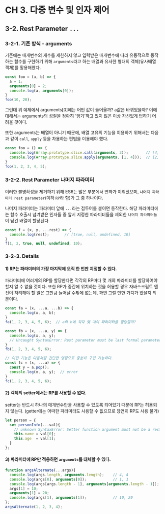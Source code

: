 # CH 3. 다중 변수 및 인자 제어

## 3-2. Rest Parameter `...`

### 3-2-1. 기존 방식 - arguments

기존에는 매개변수의 개수를 제한하지 않고 입력받은 매개변수에 따라 유동적으로 동작하는 함수를 구현하기 위해 `arguments`라고 하는 배열과 유사한 형태의 객체(유사배열객체)를 활용해왔다.

```js
const foo = (a, b) => {
  a = 1;
  arguments[0] = 2;
  console.log(a, arguments[0]);
}
foo(10, 20);
```

그런데 위 예제에서 arguments[0]에는 어떤 값이 들어올까? a값은 바뀌었을까? 이에 대해서는 arguments의 성질을 정확히 '암기'하고 있지 않은 이상 자신있게 답하기 어려울 것이다.

또한 arguments는 배열이 아니기 때문에, 배열 고유의 기능을 이용하기 위해서는 다음과 같이 `call`, `apply` 등을 차용하는 편법을 이용해야 했다.

```js
const foo = () => {
  console.log(Array.prototype.slice.call(arguments, 3));        // [4, 5]
  console.log(Array.prototype.slice.apply(arguments, [1, 4]));  // [2, 3, 4]
}
foo(1, 2, 3, 4, 5);
```


### 3-2-2. Rest Parameter 나머지 파라미터

이러한 불명확성을 제거하기 위해 ES6는 많은 부분에서 변화가 이뤄졌으며, `나머지 파라미터 rest parameter`(이하 `RP`라 함)가 그 중 하나이다.

나머지 파라미터는 파라미터 앞에 `...`라는 접두어를 붙이면 동작한다. 해당 파라미터에는 함수 호출시 넘겨받은 인자들 중 앞서 지정한 파라미터들을 제외한 `나머지 파라미터들`이 담긴 배열이 할당된다.

```js
const f = (x, y, ...rest) => {
  console.log(rest);       // [true, null, undefined, 10]
}
f(1, 2, true, null, undefined, 10);
```

### 3-2-3. Details

#### 1) RP는 파라미터의 가장 마지막에 오직 한 번만 지정할 수 있다.

파라미터에 여러개의 RP를 할당한다면 각각의 RP마다 몇 개의 파라미터를 할당하여야 할지 알 수 없을 것이다. 또한 RP가 중간에 위치하는 것을 허용할 경우 자바스크립트 엔진이 처리해야 할 일은 그만큼 늘어날 수밖에 없는데, 과연 그럴 만한 가치가 있을지 의문이다.

```js
const fa = (x, ...a, ...b) => {
  console.log(x, a, b);
}
fa(1, 2, 3, 4, 5, 6);  // a와 b에 각각 몇 개의 파라미터를 할당할까?
```

```js
const fb = (x, ...a, y) => {
  console.log(x, a, y);
  // Uncaught SyntaxError: Rest parameter must be last formal parameter
}
fb(1, 2, 3, 4, 5, 6);

// 이런 기능은 다음처럼 간단한 명령으로 충분히 구현 가능하다.
const fc = (x, ...a) => {
  const y = a.pop();
  console.log(x, a, y);  // error
}
fc(1, 2, 3, 4, 5, 6);
```


#### 2) 객체의 setter에서는 RP를 사용할 수 없다.

setter는 반드시 하나의 매개변수만을 사용할 수 있도록 되어있기 때문에 RP는 허용되지 않는다.
(getter에는 어떠한 파라미터도 사용할 수 없으므로 당연히 RP도 사용 불가)

```js
let person = {
  set personInfo(...val){
    // unknown SyntaxError: Setter function argument must not be a rest parameter
    this.name = val[0];
    this.age  = val[1];
  }
};
```

#### 3) 파라미터에 RP만 적용하면 `arguments`를 대체할 수 있다.

```js
function argsAlternate(...args){
  console.log(args.length, arguments.length);    // 4, 4
  console.log(args[0], arguments[0]);            // 1, 1
  console.log(args[args.length - 1], arguments[arguments.length - 1]);    // 4, 4
  args[1] = 10;
  arguments[1] = 20;
  console.log(args[1], arguments[1]);            // 10, 20
};
argsAlternate(1, 2, 3, 4);
```
